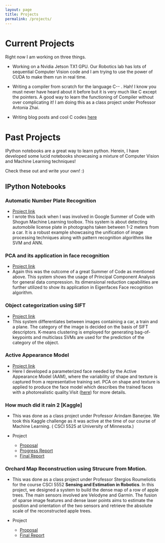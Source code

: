 ```yaml
---
layout: page
title: Projects
permalink: /projects/
---
```


# Current Projects

Right now I am working on three things.

- Working on a Nvidia Jetson TX1 GPU. Our Robotics lab has lots of sequential Computer Vision code and I am trying to use the power of CUDA to make them run in real time.

- Writing a compiler from scratch for the language C-- . Hah! I know you must never have heard about it before but it is very much like C except the pointers. A good way to learn the functioning of Compiler without over complicating it! I am doing this as a class project under Professor Antonia Zhai.

- Writing blog posts and cool C codes [here](https://github.com/kislayabhi/short_scripts)

# Past Projects

IPython notebooks are a great way to learn python. Herein, I have developed some lucid notebooks showcasing a mixture of Computer Vision and Machine Learning techniques!

Check these out and write your own! :)

## IPython Notebooks

### Automatic Number Plate Recognition

- [Project link](http://nbviewer.jupyter.org/gist/kislayabhi/89b985e5b78a6f56029a/ANPR.ipynb)
- I wrote this back when I was involved in Google Summer of Code with Shogun Machine Learning toolbox. This system is about detecting automobile license plate in photographs taken between 1-2 meters from a car. It is a robust example showcasing the unification of image processing techniques along with pattern recognition algorithms like SVM and ANN.

### PCA and its application in face recognition

- [Project link](http://www.shogun-toolbox.org/static/notebook/current/pca_notebook.html)
- Again this was the outcome of a great Summer of Code as mentioned above. This system shows the usage of Principal Component Analysis for general data compression. Its dimensional reduction capabilities are further utilized to show its application in Eigenfaces Face recognition algorithm.

### Object categorization using SIFT

- [Project link](http://nbviewer.jupyter.org/gist/kislayabhi/abb68be1b0be7148e7b7)
- This system differentiates between images containing a car, a train and a plane. The category of the image is decided on the basis of SIFT descriptors. K-means clustering is employed for generating bag-of-keypoints and multiclass SVMs are used for the prediction of the category of the object.

### Active Appearance Model

- [Project link](http://nbviewer.jupyter.org/gist/kislayabhi/0cc4f6e6b625873c15de)
- Here I developed a parameterized face needed by the Active Appearance Model (AAM), where the variability of shape and texture is captured from a representative training set. PCA on shape and texture is applied to produce the face model which describes the trained faces with a photorealistic quality.Visit ([here](http://kislayvision.com/research/active-appearance-models/)) for more details.

### How much did it rain 2 [Kaggle]

- This was done as a class project under Professor Arindam Banerjee. We took this Kaggle challenge as it was active at the time of our course of Machine Learning. ( CSCI 5525 at University of Minnesota.)

- Project

  - [Proposal](https://drive.google.com/file/d/0ByM6ForkyNZfeEdNM1dSeDJTakE/view?usp=sharing)
  - [Progress Report](https://drive.google.com/file/d/0ByM6ForkyNZfNXJVamhfRHoyalk/view?usp=sharing)
  - [Final Report](https://drive.google.com/file/d/0ByM6ForkyNZfOTJDeUxNclA5ZGs/view?usp=sharing)

### Orchard Map Reconstruction using Strucure from Motion.

- This was done as a class project under Professor Stergios Roumeliotis for the course CSCI 5552 **Sensing and Estimation in Robotics**. In this project, we designed a system to build the dense map of a row of apple trees. The main sensors involved are Velodyne and Garmin. The fusion of sparse image features and dense laser points aims to estimate the position and orientation of the two sensors and retrieve the absolute scale of the reconstructed apple trees.

- Project

  - [Proposal](https://drive.google.com/open?id=0B7amwNOMaX8OdVlLRVJGNWhTMzA)
  - [Final Report](https://drive.google.com/open?id=0B7amwNOMaX8OMUtreVdTMVFSaE0)
